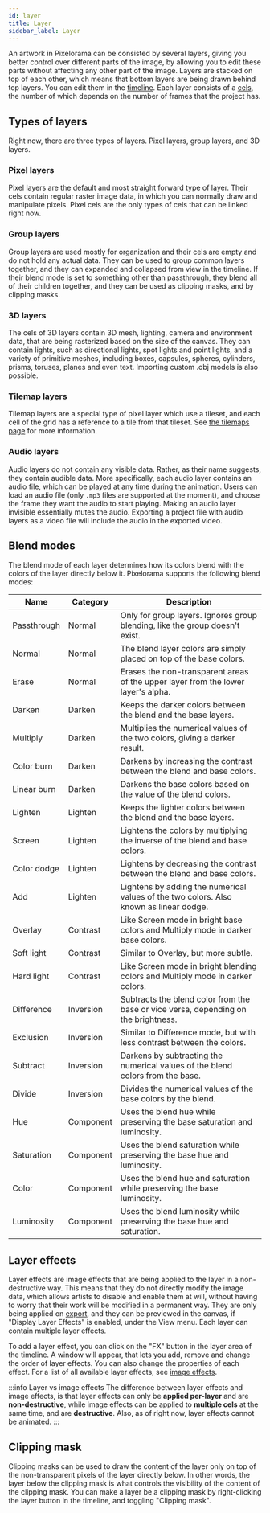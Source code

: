 ```yaml
---
id: layer
title: Layer
sidebar_label: Layer
---
```


An artwork in Pixelorama can be consisted by several layers, giving you better control over different parts of the image, by allowing you to edit these parts without affecting any other part of the image. Layers are stacked on top of each other, which means that bottom layers are being drawn behind top layers. You can edit them in the [timeline](../user_manual/user_interface/timeline). Each layer consists of a [cels](cel), the number of which depends on the number of frames that the project has.

## Types of layers
Right now, there are three types of layers. Pixel layers, group layers, and 3D layers.

### Pixel layers
Pixel layers are the default and most straight forward type of layer. Their cels contain regular raster image data, in which you can normally draw and manipulate pixels. Pixel cels are the only types of cels that can be linked right now.

### Group layers
Group layers are used mostly for organization and their cels are empty and do not hold any actual data. They can be used to group common layers together, and they can expanded and collapsed from view in the timeline. If their blend mode is set to something other than passthrough, they blend all of their children together, and they can be used as clipping masks, and by clipping masks.

### 3D layers
The cels of 3D layers contain 3D mesh, lighting, camera and environment data, that are being rasterized based on the size of the canvas. They can contain lights, such as directional lights, spot lights and point lights, and a variety of primitive meshes, including boxes, capsules, spheres, cylinders, prisms, toruses, planes and even text. Importing custom .obj models is also possible.

### Tilemap layers
Tilemap layers are a special type of pixel layer which use a tileset, and each cell of the grid has a reference to a tile from that tileset. See [the tilemaps page](../user_manual/tilemaps) for more information.

### Audio layers
Audio layers do not contain any visible data. Rather, as their name suggests, they contain audible data. More specifically, each audio layer contains an audio file, which can be played at any time during the animation. Users can load an audio file (only `.mp3` files are supported at the moment), and choose the frame they want the audio to start playing. Making an audio layer invisible essentially mutes the audio. Exporting a project file with audio layers as a video file will include the audio in the exported video.

## Blend modes
The blend mode of each layer determines how its colors blend with the colors of the layer directly below it. Pixelorama supports the following blend modes:

| Name      | Category | Description |
| ----------- | ----------- | ----------- |
| Passthrough | Normal | Only for group layers. Ignores group blending, like the group doesn't exist. |
| Normal | Normal | The blend layer colors are simply placed on top of the base colors. |
| Erase | Normal | Erases the non-transparent areas of the upper layer from the lower layer's alpha. |
| Darken | Darken | Keeps the darker colors between the blend and the base layers. |
| Multiply | Darken | Multiplies the numerical values of the two colors, giving a darker result. |
| Color burn | Darken | Darkens by increasing the contrast between the blend and base colors. |
| Linear burn | Darken | Darkens the base colors based on the value of the blend colors. |
| Lighten | Lighten | Keeps the lighter colors between the blend and the base layers. |
| Screen | Lighten | Lightens the colors by multiplying the inverse of the blend and base colors. |
| Color dodge | Lighten | Lightens by decreasing the contrast between the blend and base colors. |
| Add | Lighten | Lightens by adding the numerical values of the two colors. Also known as linear dodge. |
| Overlay | Contrast | Like Screen mode in bright base colors and Multiply mode in darker base colors. |
| Soft light | Contrast | Similar to Overlay, but more subtle. |
| Hard light | Contrast | Like Screen mode in bright blending colors and Multiply mode in darker colors. |
| Difference | Inversion | Subtracts the blend color from the base or vice versa, depending on the brightness. |
| Exclusion | Inversion | Similar to Difference mode, but with less contrast between the colors. |
| Subtract | Inversion | Darkens by subtracting the numerical values of the blend colors from the base. |
| Divide | Inversion | Divides the numerical values of the base colors by the blend. |
| Hue | Component | Uses the blend hue while preserving the base saturation and luminosity. |
| Saturation | Component | Uses the blend saturation while preserving the base hue and luminosity. |
| Color | Component | Uses the blend hue and saturation while preserving the base luminosity. |
| Luminosity | Component | Uses the blend luminosity while preserving the base hue and saturation. |

## Layer effects
Layer effects are image effects that are being applied to the layer in a non-destructive way. This means that they do not directly modify the image data, which allows artists to disable and enable them at will, without having to worry that their work will be modified in a permanent way. They are only being applied on [export](../user_manual/save_and_export), and they can be previewed in the canvas, if "Display Layer Effects" is enabled, under the View menu. Each layer can contain multiple layer effects.

To add a layer effect, you can click on the "FX" button in the layer area of the timeline. A window will appear, that lets you add, remove and change the order of layer effects. You can also change the properties of each effect. For a list of all available layer effects, see [image effects](../user_manual/image_effects#list-of-image-effects).

:::info Layer vs image effects
The difference between layer effects and image effects, is that layer effects can only be **applied per-layer** and are **non-destructive**, while image effects can be applied to **multiple cels** at the same time, and are **destructive**. Also, as of right now, layer effects cannot be animated.
:::

## Clipping mask
Clipping masks can be used to draw the content of the layer only on top of the non-transparent pixels of the layer directly below. In other words, the layer below the clipping mask is what controls the visibility of the content of the clipping mask. You can make a layer be a clipping mask by right-clicking the layer button in the timeline, and toggling "Clipping mask".